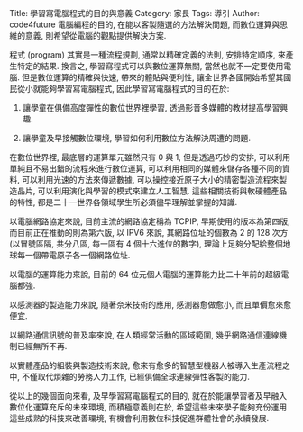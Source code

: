 Title: 學習寫電腦程式的目的與意義
Category: 家長
Tags: 導引
Author: code4future
電腦編程的目的, 在能以客製隨選的方法解決問題, 而數位運算與思維的意義, 則希望從電腦的觀點提供解決方案.

<!-- PELICAN_END_SUMMARY -->

程式 (program) 其實是一種流程規劃, 通常以精確定義的法則, 安排特定順序, 來產生特定的結果. 換言之, 學習寫程式可以與數位運算無關, 當然也就不一定要使用電腦. 但是數位運算的精確與快速, 帶來的體貼與便利性, 讓全世界各國開始希望其國民從小就能夠學習寫電腦程式, 因此學習寫電腦程式的目的在於:

1. 讓學童在俱備高度彈性的數位世界裡學習, 透過影音多媒體的教材提高學習興趣.

2. 讓學童及早接觸數位環境, 學習如何利用數位方法解決周遭的問題.

在數位世界裡, 最底層的運算單元雖然只有 0 與 1, 但是透過巧妙的安排, 可以利用單純且不易出錯的流程來進行數位運算, 可以利用相同的媒體來儲存各種不同的資料, 可以利用光速的方法來傳遞數據, 可以操控接近原子大小的精密製造流程來製造晶片, 可以利用演化與學習的模式來建立人工智慧. 這些相關技術與軟硬體產品的特性, 都是二十一世界各領域學生所必須儘早理解並掌握的知識.

以電腦網路協定來說, 目前主流的網路協定稱為 TCPIP, 早期使用的版本為第四版, 而目前正在推動的則為第六版, 以 IPV6 來說, 其網路位址的個數為 2 的 128 次方 (以冒號區隔, 共分八區, 每一區有 4 個十六進位的數字), 理論上足夠分配給整個地球每一個帶電原子各一個網路位址.

以電腦的運算能力來說, 目前的 64 位元個人電腦的運算能力比二十年前的超級電腦都強.

以感測器的製造能力來說, 隨著奈米技術的應用, 感測器愈做愈小, 而且單價愈來愈便宜.

以網路通信訊號的普及率來說, 在人類經常活動的區域範圍, 幾乎網路通信連線機制已經無所不再.

以實體產品的組裝與製造技術來說, 愈來有愈多的智慧型機器人被導入生產流程之中, 不僅取代煩雜的勞務人力工作, 已經俱備全球連線彈性客製的能力.

從以上的幾個面向來看, 及早學習寫電腦程式的目的, 就在於能讓學習者及早融入數位化運算充斥的未來環境, 而積極意義則在於, 希望這些未來學子能夠充份運用這些成熟的科技來改善環境, 有機會利用數位科技促進群體社會的永續發展.





